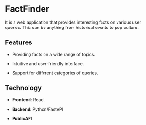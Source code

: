# FactFinder

It is a web application that provides interesting facts on various user queries. This can be anything from historical events to pop culture.

## Features
- Providing facts on a wide range of topics.

- Intuitive and user-friendly interface.

- Support for different categories of queries.

## Technology
- **Frontend**: React

- **Backend**: Python/FastAPI

- **PublicAPI**